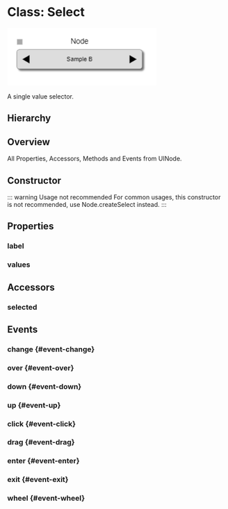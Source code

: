 # Class: Select

<img class="zoomable" alt="Node-ui Select example" src="/images/node-ui-select-example.png" />

A single value selector.

## Hierarchy

<Hierarchy
  :extend="{name: 'UINode', link: '../classes/ui-node'}"
  :implement="[
    {name: 'Serializable', link: '../interfaces/serializable.html'}
  ]"
/>

## Overview

All Properties, Accessors, Methods and Events <Icon type="inherited" class="ml-0p5" /> from <Ref to="../classes/ui-node">UINode</Ref>.

<Overview :data="data" />

## Constructor

::: warning Usage not recommended
For common usages, this constructor is not recommended, use <Ref to="../classes/node#createselect">Node.createSelect</Ref> instead.
:::

<Method type="constructor">
  <template v-slot:signature>
    new Select(<strong>node: </strong><em><Ref to="../classes/node">Node</Ref></em>,
    <strong>values: </strong><em>string[]</em>,
    <strong>options: </strong><em><Ref to="../interfaces/select-options">SelectOptions</Ref></em>):
    <em><Ref to="#class-select">Select</Ref></em>
  </template>
  <template v-slot:params>
    <Param name="node"><em><Ref to="../classes/node">Node</Ref></em></Param>
    <Param name="values">
      <em>string[]</em>
      <template v-slot:default-value>
        <em>[]</em>
      </template>
    </Param>
    <Param name="options">
      <em><Ref to="../interfaces/select-options">SelectOptions</Ref></em>
  <template v-slot:default-value>

  ```js
    {
      height: node.style.rowHeight * 1.5
    }
  ```

  </template>
    </Param>
  </template>
</Method>

## Properties

### label

<Property type="property" name="label">
  <template v-slot:type>
    <em>string</em>
  </template>
  <template v-slot:desc>
    Reference to the <Ref to="./label">Label</Ref> that is displayed as selected value.
  </template>
</Property>

### values

<Property type="property" name="values">
  <template v-slot:type>
    <em>string[]</em>
  </template>
  <template v-slot:default-value>
    <em>[]</em>
  </template>
</Property>

## Accessors

### selected

<Property type="accessor" name="selected">
  <template v-slot:type>
    <em>string</em>
  </template>
</Property>

## Events

### change <Icon type="event" /> {#event-change}

<Event type="event">
  <template v-slot:desc>
    When <Ref to="#selected">selected</Ref> value of this Select changes.
  </template>
</Event>

### over <Icon type="event" /> {#event-over}

<Event type="event">
  <template v-slot:desc>
    When mouse over happens on this ui-node.
  </template>
</Event>

### down <Icon type="event" /> {#event-down}

<Event type="event">
  <template v-slot:desc>
    When touch down or mouse-left down occurs on this ui-node.
  </template>
</Event>


### up <Icon type="event" /> {#event-up}

<Event type="event">
  <template v-slot:desc>
    When touch up or mouse-left up happens on this ui-node.
  </template>
</Event>

### click <Icon type="event" /> {#event-click}

<Event type="event">
  <template v-slot:desc>
    When tap or mouse click happens on this ui-node.
  </template>
</Event>

### drag <Icon type="event" /> {#event-drag}

<Event type="event">
  <template v-slot:desc>
    When touch or mouse drag happens on this ui-node.
  </template>
</Event>

### enter <Icon type="event" /> {#event-enter}

<Event type="event">
  <template v-slot:desc>
    When mouse enter happens on this ui-node.
  </template>
</Event>

### exit <Icon type="event" /> {#event-exit}

<Event type="event">
  <template v-slot:desc>
    When mouse exit happens on this ui-node
  </template>
</Event>

### wheel <Icon type="event" /> {#event-wheel}

<Event type="event">
  <template v-slot:desc>
    When mouse scroll happens on this ui-node.
  </template>
</Event>

<script setup>
import data from '../../../../../reflections/api/classes/select.json';
</script>
